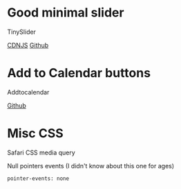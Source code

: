 Good minimal slider
==========
TinySlider

[CDNJS](https://cdnjs.com/libraries/tiny-slider) [Github](https://github.com/ganlanyuan/tiny-slider)

Add to Calendar buttons
==========
Addtocalendar


[Github](https://github.com/commonpike/add-to-calendar-buttons)


Misc CSS
==========
Safari CSS media query


<script src="https://gist.github.com/tom-prysm/be512ec7bfd628e6b106eb0aeb281395.js"></script>

Null pointers events (I didn't know about this one for ages)


`pointer-events: none`
